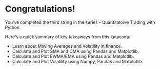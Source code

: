 # Congratulations!
You've completed the third string in the series - Quantitatoive Trading with Python.

Here's a quick summary of key takeaways from this katacoda:

* Learn about Moving Averages and Volatility in finance.
* Calculate and Plot SMA and CMA using Pandas and Matplotlib.
* Calculate and Plot EWMA/EMA using Pandas and Matplotlib.
* Calculate and Plot Volatility using Numpy, Pandas and Matplotlib.